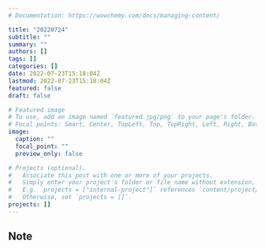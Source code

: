 ```yaml
---
# Documentation: https://wowchemy.com/docs/managing-content/

title: "20220724"
subtitle: ""
summary: ""
authors: []
tags: []
categories: []
date: 2022-07-23T15:18:04Z
lastmod: 2022-07-23T15:18:04Z
featured: false
draft: false

# Featured image
# To use, add an image named `featured.jpg/png` to your page's folder.
# Focal points: Smart, Center, TopLeft, Top, TopRight, Left, Right, BottomLeft, Bottom, BottomRight.
image:
  caption: ""
  focal_point: ""
  preview_only: false

# Projects (optional).
#   Associate this post with one or more of your projects.
#   Simply enter your project's folder or file name without extension.
#   E.g. `projects = ["internal-project"]` references `content/project/deep-learning/index.md`.
#   Otherwise, set `projects = []`.
projects: []
---
```


## Note

